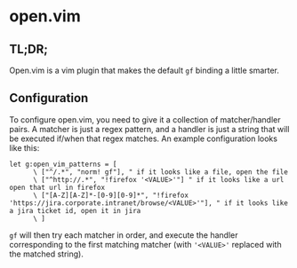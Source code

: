# open.vim

## TL;DR;

Open.vim is a vim plugin that makes the default `gf` binding a little smarter.

## Configuration

To configure open.vim, you need to give it a collection of matcher/handler pairs. A matcher is just
a regex pattern, and a handler is just a string that will be executed if/when that regex matches. An
example configuration looks like this:

```{.vim}
let g:open_vim_patterns = [
      \ ["^/.*", "norm! gf"], " if it looks like a file, open the file
      \ ["^http://.*", "!firefox '<VALUE>'"] " if it looks like a url open that url in firefox
      \ ["[A-Z][A-Z]*-[0-9][0-9]*", "!firefox 'https://jira.corporate.intranet/browse/<VALUE>'"], " if it looks like a jira ticket id, open it in jira
      \ ]
```

`gf` will then try each matcher in order, and execute the handler corresponding to the first
matching matcher (with `'<VALUE>'` replaced with the matched string).
